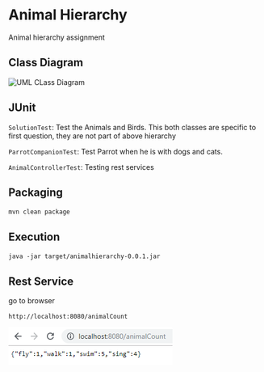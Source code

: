 # Animal Hierarchy
Animal hierarchy assignment


## Class Diagram

![ UML CLass Diagram](http://www.plantuml.com/plantuml/png/XLHDZziW53oNNy7HLftz1JtihhDRjQgKDbwfPuH9GeqXQt2ZzEE_zxs0IGHKcqCmmxoP0S6xjuvDRXuLeOH8xSIqOrpGPtMclmc5t_lEJLBlwKwTOQXgylU6zfsf8U6T0Cg97K09qS9VWNYIOqe4Q5oODzJFPX09zOSP8f4hPYrzq79aAamUvTI7pq_Q2kximdgTcPCSrDwLNRqC_V1drPkJNdcb50mgAHwz26ukfuSCwvdxiymEY5RVPiQ7XhxYK1CCX06kKbXBy8nJA1f6ABYr1ya7eT6muDUg6Vqu3dLk5ugzOuO6XwqnredfVmw63oi6bQPN0eSwfmM5BqplPxONDSKaJteUQRA27ckcfJqqi4d7OM2wfzPGe-_ki2faYs4N1K84wdrbqsHSQyOZg1ZjRzLwyx6XxSDBGxURJVVoj8stAl2BEyknHBoc-O5wYZ_F1AJaZNlp3Dl6mAje-qjSPzmeCv72MmBifv5mIC9rK55vGdsbxiF2BRD5jG8rhFYt4lB5m3xX4hSxi6cmbriHlgjBvCP7hH6_s0dcR8MbA8fZ50nryIeh07T0yA9nckXcJIAJZPK4Mqi1Zq_LgED1Qjm5Y6JxZSiB_t5ssBHyJoqqrD0WhWgnW60Zpk6uTGRperIAuJihD-5C_AQ8O0Clhv1xeVjvLFy0)

## JUnit

`SolutionTest`: Test the Animals and Birds. This both classes are specific to first question, they are not part of above hierarchy

`ParrotCompanionTest`: Test Parrot when he is with dogs and cats.

`AnimalControllerTest`: Testing rest services

## Packaging
```
mvn clean package
```

## Execution
```
java -jar target/animalhierarchy-0.0.1.jar
```

## Rest Service
go to browser 
```
http://localhost:8080/animalCount
```
![Result Image ](https://github.com/rajanraj101/animalheirarchy/blob/master/documentation/webPageResult.PNG)
